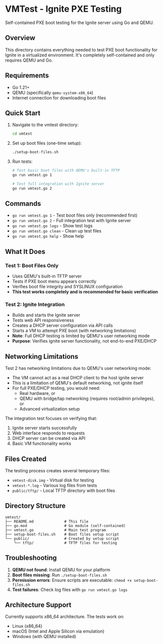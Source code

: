 # VMTest - Ignite PXE Testing

Self-contained PXE boot testing for the Ignite server using Go and QEMU.

## Overview

This directory contains everything needed to test PXE boot functionality for Ignite in a virtualized environment. It's completely self-contained and only requires QEMU and Go.

## Requirements

- Go 1.21+
- QEMU (specifically `qemu-system-x86_64`)
- Internet connection for downloading boot files

## Quick Start

1. Navigate to the vmtest directory:
   ```bash
   cd vmtest
   ```

2. Set up boot files (one-time setup):
   ```bash
   ./setup-boot-files.sh
   ```

3. Run tests:
   ```bash
   # Test basic boot files with QEMU's built-in TFTP
   go run vmtest.go 1
   
   # Test full integration with Ignite server
   go run vmtest.go 2
   ```

## Commands

- `go run vmtest.go 1` - Test boot files only (recommended first)
- `go run vmtest.go 2` - Full integration test with Ignite server
- `go run vmtest.go logs` - Show test logs
- `go run vmtest.go clean` - Clean up test files
- `go run vmtest.go help` - Show help

## What It Does

### Test 1: Boot Files Only  
- Uses QEMU's built-in TFTP server
- Tests if PXE boot menu appears correctly
- Verifies boot file integrity and SYSLINUX configuration
- **This test works completely and is recommended for basic verification**

### Test 2: Ignite Integration
- Builds and starts the Ignite server
- Tests web API responsiveness
- Creates a DHCP server configuration via API calls
- Starts a VM to attempt PXE boot (with networking limitations)
- **Note**: Full DHCP testing is limited by QEMU's user networking mode
- **Purpose**: Verifies ignite server functionality, not end-to-end PXE/DHCP

## Networking Limitations

Test 2 has networking limitations due to QEMU's user networking mode:
- The VM cannot act as a real DHCP client to the host ignite server
- This is a limitation of QEMU's default networking, not ignite itself
- For full PXE/DHCP testing, you would need:
  - Real hardware, or
  - QEMU with bridge/tap networking (requires root/admin privileges), or  
  - Advanced virtualization setup

The integration test focuses on verifying that:
1. Ignite server starts successfully
2. Web interface responds to requests  
3. DHCP server can be created via API
4. Basic VM functionality works

## Files Created

The testing process creates several temporary files:
- `vmtest-disk.img` - Virtual disk for testing
- `vmtest-*.log` - Various log files from tests
- `public/tftp/` - Local TFTP directory with boot files

## Directory Structure

```
vmtest/
├── README.md              # This file
├── go.mod                 # Go module (self-contained)
├── vmtest.go              # Main test program
├── setup-boot-files.sh    # Boot files setup script
└── public/                # Created by setup script
    └── tftp/              # TFTP files for testing
```

## Troubleshooting

1. **QEMU not found**: Install QEMU for your platform
2. **Boot files missing**: Run `./setup-boot-files.sh`
3. **Permission errors**: Ensure scripts are executable: `chmod +x setup-boot-files.sh`
4. **Test failures**: Check log files with `go run vmtest.go logs`

## Architecture Support

Currently supports x86_64 architecture. The tests work on:
- Linux (x86_64)
- macOS (Intel and Apple Silicon via emulation)
- Windows (with QEMU installed)
